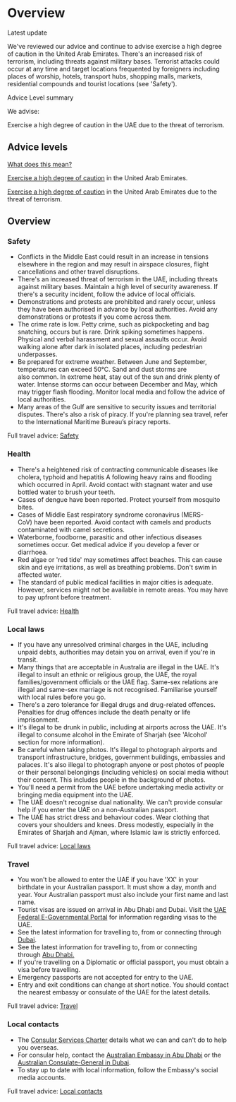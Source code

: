 # Overview

Latest update

We've reviewed our advice and continue to advise exercise a high degree of caution in the United Arab Emirates. There's an increased risk of terrorism, including threats against military bases. Terrorist attacks could occur at any time and target locations frequented by foreigners including places of worship, hotels, transport hubs, shopping malls, markets, residential compounds and tourist locations (see 'Safety').

Advice Level summary

We advise:

Exercise a high degree of caution in the UAE due to the threat of terrorism.

## Advice levels

[What does this mean?](/before-you-go/travel-advice-explained/)

[Exercise a high degree of caution](https://www.smartraveller.gov.au/consular-services/travel-advice-explained#level2) in the United Arab Emirates.

[Exercise a high degree of caution](https://www.smartraveller.gov.au/consular-services/travel-advice-explained#level2) in the United Arab Emirates due to the threat of terrorism.

## Overview

### Safety

* Conflicts in the Middle East could result in an increase in tensions elsewhere in the region and may result in airspace closures, flight cancellations and other travel disruptions.
* There's an increased threat of terrorism in the UAE, including threats against military bases. Maintain a high level of security awareness. If there's a security incident, follow the advice of local officials.
* Demonstrations and protests are prohibited and rarely occur, unless they have been authorised in advance by local authorities. Avoid any demonstrations or protests if you come across them.
* The crime rate is low. Petty crime, such as pickpocketing and bag snatching, occurs but is rare. Drink spiking sometimes happens. Physical and verbal harassment and sexual assaults occur. Avoid walking alone after dark in isolated places, including pedestrian underpasses.
* Be prepared for extreme weather. Between June and September, temperatures can exceed 50°C. Sand and dust storms are also common. In extreme heat, stay out of the sun and drink plenty of water. Intense storms can occur between December and May, which may trigger flash flooding. Monitor local media and follow the advice of local authorities.
* Many areas of the Gulf are sensitive to security issues and territorial disputes. There's also a risk of piracy. If you're planning sea travel, refer to the International Maritime Bureau’s piracy reports.

Full travel advice: [Safety](#safety)

### Health

* There's a heightened risk of contracting communicable diseases like cholera, typhoid and hepatitis A following heavy rains and flooding which occurred in April. Avoid contact with stagnant water and use bottled water to brush your teeth.
* Cases of dengue have been reported. Protect yourself from mosquito bites.
* Cases of Middle East respiratory syndrome coronavirus (MERS-CoV) have been reported. Avoid contact with camels and products contaminated with camel secretions.
* Waterborne, foodborne, parasitic and other infectious diseases sometimes occur. Get medical advice if you develop a fever or diarrhoea.
* Red algae or 'red tide' may sometimes affect beaches. This can cause skin and eye irritations, as well as breathing problems. Don't swim in affected water.
* The standard of public medical facilities in major cities is adequate. However, services might not be available in remote areas. You may have to pay upfront before treatment.

Full travel advice: [Health](#health)

### Local laws

* If you have any unresolved criminal charges in the UAE, including unpaid debts, authorities may detain you on arrival, even if you're in transit.
* Many things that are acceptable in Australia are illegal in the UAE. It's illegal to insult an ethnic or religious group, the UAE, the royal families/government officials or the UAE flag. Same-sex relations are illegal and same-sex marriage is not recognised. Familiarise yourself with local rules before you go.
* There's a zero tolerance for illegal drugs and drug-related offences. Penalties for drug offences include the death penalty or life imprisonment.
* It's illegal to be drunk in public, including at airports across the UAE. It's illegal to consume alcohol in the Emirate of Sharjah (see 'Alcohol' section for more information).
* Be careful when taking photos. It's illegal to photograph airports and transport infrastructure, bridges, government buildings, embassies and palaces. It's also illegal to photograph anyone or post photos of people or their personal belongings (including vehicles) on social media without their consent. This includes people in the background of photos.
* You'll need a permit from the UAE before undertaking media activity or bringing media equipment into the UAE.
* The UAE doesn't recognise dual nationality. We can't provide consular help if you enter the UAE on a non-Australian passport.
* The UAE has strict dress and behaviour codes. Wear clothing that covers your shoulders and knees. Dress modestly, especially in the Emirates of Sharjah and Ajman, where Islamic law is strictly enforced.

Full travel advice: [Local laws](#local-laws)

### Travel

* You won't be allowed to enter the UAE if you have 'XX' in your birthdate in your Australian passport. It must show a day, month and year. Your Australian passport must also include your first name and last name.
* Tourist visas are issued on arrival in Abu Dhabi and Dubai. Visit the [UAE Federal E-Governmental Portal](https://u.ae/en/information-and-services/visa-and-emirates-id) for information regarding visas to the UAE.
* See the latest information for travelling to, from or connecting through [Dubai](https://www.emirates.com/au/english/help/covid-19/dubai-travel-requirements/tourists/).
* See the latest information for travelling to, from or connecting through [Abu Dhabi.](https://www.etihad.com/en-au/plan/travel-essentials)
* If you're travelling on a Diplomatic or official passport, you must obtain a visa before travelling.
* Emergency passports are not accepted for entry to the UAE.
* Entry and exit conditions can change at short notice. You should contact the nearest embassy or consulate of the UAE for the latest details.

Full travel advice: [Travel](#travel)

### Local contacts

* The [Consular Services Charter](/consular-services/consular-services-charter "Consular Services Charter") details what we can and can't do to help you overseas.
* For consular help, contact the [Australian Embassy in Abu Dhabi](https://uae.embassy.gov.au/abud/contact-us.html) or the [Australian Consulate-General in Dubai](https://uae.embassy.gov.au/abud/abudhabicontactus.html).
* To stay up to date with local information, follow the Embassy's social media accounts.

Full travel advice: [Local contacts](#local-contacts)